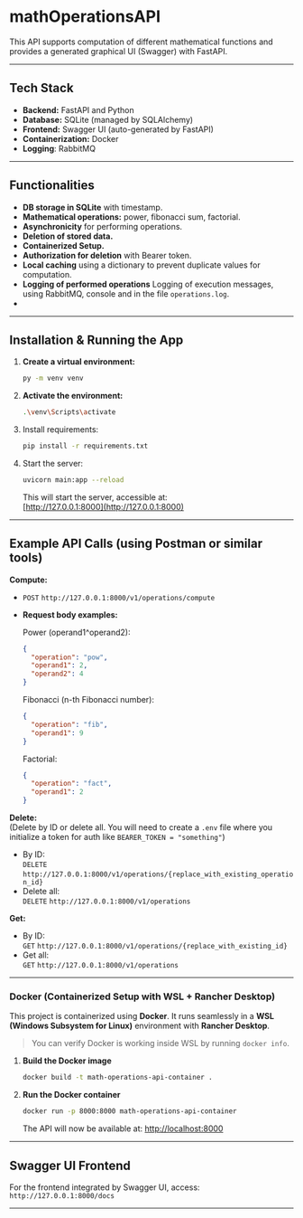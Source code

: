 # mathOperationsAPI

This API supports computation of different mathematical functions and provides a generated graphical UI (Swagger) with FastAPI.

---

## Tech Stack

- **Backend:** FastAPI and Python
- **Database:** SQLite (managed by SQLAlchemy)
- **Frontend:** Swagger UI (auto-generated by FastAPI)
- **Containerization:** Docker
- **Logging**: RabbitMQ 

---

## Functionalities

- **DB storage in SQLite** with timestamp.
- **Mathematical operations:** power, fibonacci sum, factorial.
- **Asynchronicity** for performing operations.
- **Deletion of stored data.**
- **Containerized Setup.**
- **Authorization for deletion** with Bearer token.
- **Local caching** using a dictionary to prevent duplicate values for computation.
- **Logging of performed operations** Logging of execution messages, using RabbitMQ, console and in the file `operations.log`.
- 
---

## Installation & Running the App

1. **Create a virtual environment:**

    ```sh
    py -m venv venv
    ```

2. **Activate the environment:**

      ```sh
      .\venv\Scripts\activate
      ```

      
3. Install requirements:
    ```sh
    pip install -r requirements.txt
    ```

4. Start the server:
    ```sh
    uvicorn main:app --reload
    ```
    This will start the server, accessible at:  
    [http://127.0.0.1:8000](http://127.0.0.1:8000)

---

## Example API Calls (using Postman or similar tools)

**Compute:**
-  `POST`
    `http://127.0.0.1:8000/v1/operations/compute`
- **Request body examples:**

    Power (operand1^operand2):
    ```json
    {
      "operation": "pow",
      "operand1": 2,
      "operand2": 4
    }
    ```

    Fibonacci (n-th Fibonacci number):
    ```json
    {
      "operation": "fib",
      "operand1": 9
    }
    ```

    Factorial:
    ```json
    {
      "operation": "fact",
      "operand1": 2
    }
    ```

**Delete:**  
(Delete by ID or delete all. You will need to create a `.env` file where you initialize a token for auth like `BEARER_TOKEN = "something"`)
- By ID:  
  `DELETE`
 `http://127.0.0.1:8000/v1/operations/{replace_with_existing_operation_id}`
- Delete all:  
  `DELETE` `http://127.0.0.1:8000/v1/operations`

**Get:**  
- By ID:  
  `GET` `http://127.0.0.1:8000/v1/operations/{replace_with_existing_id}`
- Get all:  
  `GET` `http://127.0.0.1:8000/v1/operations`

---


### Docker (Containerized Setup with WSL + Rancher Desktop)

This project is containerized using **Docker**. It runs seamlessly in a **WSL (Windows Subsystem for Linux)** environment with **Rancher Desktop**.

>  You can verify Docker is working inside WSL by running `docker info`.


1. **Build the Docker image**
    ```sh
    docker build -t math-operations-api-container .
    ```

2. **Run the Docker container**
    ```sh
    docker run -p 8000:8000 math-operations-api-container
    ```

    The API will now be available at: [http://localhost:8000](http://localhost:8000)



---

## Swagger UI Frontend

For the frontend integrated by Swagger UI, access:  
`http://127.0.0.1:8000/docs`

---
